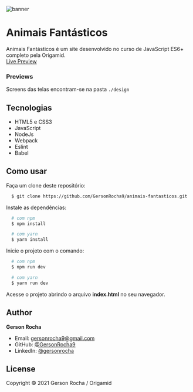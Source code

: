 ![banner](https://github.com/GersonRocha9/animais-fantasticos/blob/master/design/mockup.gif?raw=true)

# Animais Fantásticos

Animais Fantásticos é um site desenvolvido no curso de JavaScript ES6+ completo pela Origamid.
<br>
<a href="#">Live Preview</a>

### Previews

Screens das telas encontram-se na pasta `./design`

## Tecnologias

- HTML5 e CSS3
- JavaScript
- NodeJs
- Webpack
- Eslint
- Babel

## Como usar

Faça um clone deste repositório:

```sh
  $ git clone https://github.com/GersonRocha9/animais-fantasticos.git
```

Instale as dependências:

```sh
  # com npm
  $ npm install

  # com yarn
  $ yarn install
```

Inicie o projeto com o comando:

```sh
  # com npm
  $ npm run dev

  # com yarn
  $ yarn run dev
```

Acesse o projeto abrindo o arquivo **index.html** no seu navegador.

## Author

**Gerson Rocha**

- Email: gersonrocha9@gmail.com
- GitHub: [@GersonRocha9](https://github.com/GersonRocha9)
- LinkedIn: [@gersonrocha](https://linkedin.com/in/gersonrocha)

## License

Copyright © 2021 Gerson Rocha / Origamid
